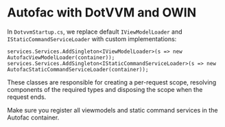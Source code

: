 # Autofac with DotVVM and OWIN

In `DotvvmStartup.cs`, we replace default `IViewModelLoader` and `IStaticCommandServiceLoader` with custom implementations:

```
services.Services.AddSingleton<IViewModelLoader>(s => new AutofacViewModelLoader(container));
services.Services.AddSingleton<IStaticCommandServiceLoader>(s => new AutofacStaticCommandServiceLoader(container));
``` 

These classes are responsible for creating a per-request scope, resolving components of the required types and disposing the scope when the request ends.

Make sure you register all viewmodels and static command services in the Autofac container.

